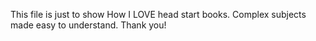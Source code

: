 This file is just to show How I LOVE head start books. Complex subjects made easy to understand. Thank you!
